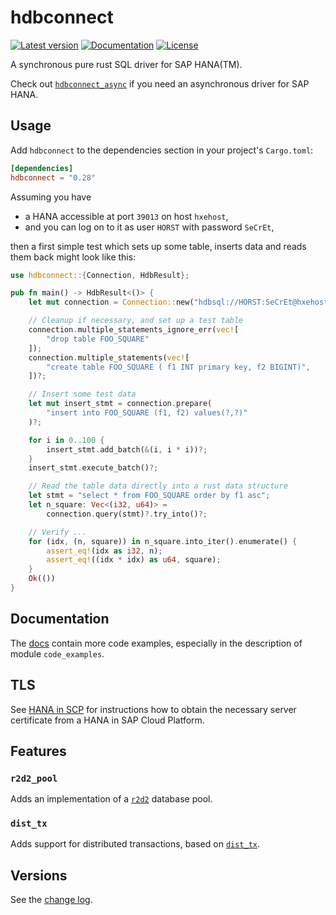 # hdbconnect

[![Latest version](https://img.shields.io/crates/v/hdbconnect.svg)](https://crates.io/crates/hdbconnect)
[![Documentation](https://docs.rs/hdbconnect/badge.svg)](https://docs.rs/hdbconnect)
[![License](https://img.shields.io/crates/l/hdbconnect.svg)](https://github.com/emabee/hdbconnect)

A synchronous pure rust SQL driver for SAP HANA(TM).

Check out [`hdbconnect_async`](https://crates.io/crates/hdbconnect_async)
if you need an asynchronous driver for SAP HANA.

## Usage

Add `hdbconnect` to the dependencies section in your project's `Cargo.toml`:

```toml
[dependencies]
hdbconnect = "0.28"
```

Assuming you have

- a HANA accessible at port `39013` on host `hxehost`,
- and you can log on to it as user `HORST` with password `SeCrEt`,

then a first simple test which sets up some table, inserts data and reads them back
might look like this:

```rust
use hdbconnect::{Connection, HdbResult};

pub fn main() -> HdbResult<()> {
    let mut connection = Connection::new("hdbsql://HORST:SeCrEt@hxehost:39013")?;

    // Cleanup if necessary, and set up a test table
    connection.multiple_statements_ignore_err(vec![
        "drop table FOO_SQUARE"
    ]);
    connection.multiple_statements(vec![
        "create table FOO_SQUARE ( f1 INT primary key, f2 BIGINT)",
    ])?;

    // Insert some test data
    let mut insert_stmt = connection.prepare(
        "insert into FOO_SQUARE (f1, f2) values(?,?)"
    )?;

    for i in 0..100 {
        insert_stmt.add_batch(&(i, i * i))?;
    }
    insert_stmt.execute_batch()?;

    // Read the table data directly into a rust data structure
    let stmt = "select * from FOO_SQUARE order by f1 asc";
    let n_square: Vec<(i32, u64)> =
        connection.query(stmt)?.try_into()?;

    // Verify ...
    for (idx, (n, square)) in n_square.into_iter().enumerate() {
        assert_eq!(idx as i32, n);
        assert_eq!((idx * idx) as u64, square);
    }
    Ok(())
}
```

## Documentation

The [docs](https://docs.rs/hdbconnect/) contain more code examples,
especially in the description of module `code_examples`.

## TLS

See [HANA in SCP](https://github.com/emabee/rust-hdbconnect/blob/master/HANA_in_SCP.md)
for instructions how to obtain the necessary server certificate from a HANA in SAP Cloud Platform.

## Features

### `r2d2_pool`

Adds an implementation of a [`r2d2`](https://crates.io/crates/r2d2) database pool.

### `dist_tx`

Adds support for distributed transactions, based on [`dist_tx`](https://crates.io/crates/dist_tx).

## Versions

See the [change log](https://github.com/emabee/rust-hdbconnect/blob/master/CHANGELOG.md).
